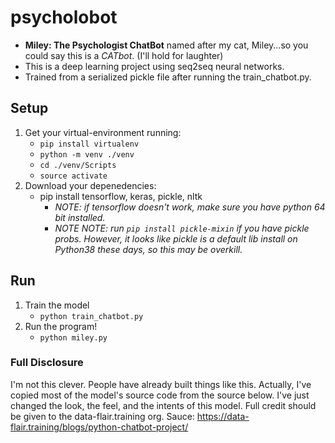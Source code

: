 # psycholobot
* **Miley: The Psychologist ChatBot** named after my cat, Miley...so you could say this is a *CATbot*. (I'll hold for laughter)     
* This is a deep learning project using seq2seq neural networks.  
* Trained from a serialized pickle file after running the train_chatbot.py.

## Setup
1. Get your virtual-environment running:
    * `pip install virtualenv`
    * `python -m venv ./venv`
    * `cd ./venv/Scripts`
    * `source activate`
2. Download your depenedencies:
    * pip install tensorflow, keras, pickle, nltk
        * *NOTE: if tensorflow doesn't work, make sure you have python 64 bit installed.*
        * *NOTE NOTE: run `pip install pickle-mixin` if you have pickle probs. However, it looks like pickle is a default lib install on Python38 these days, so this may be overkill.*

## Run
1. Train the model
    * `python train_chatbot.py`
2. Run the program!
    * `python miley.py`
  
  
### Full Disclosure
I'm not this clever. People have already built things like this. Actually, I've copied most of the model's source code from the source below. I've just changed the look, the feel, and the intents of this model. Full credit should be given to the data-flair.training org. Sauce: https://data-flair.training/blogs/python-chatbot-project/
